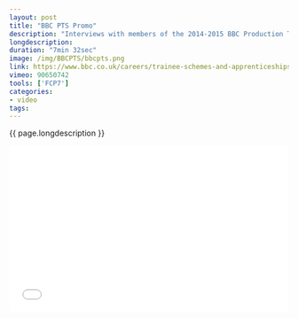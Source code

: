 ```yaml
---
layout: post
title: "BBC PTS Promo"
description: "Interviews with members of the 2014-2015 BBC Production Trainee Scheme for a promo for the BBC Academy"
longdescription:
duration: "7min 32sec"
image: /img/BBCPTS/bbcpts.png
link: https://www.bbc.co.uk/careers/trainee-schemes-and-apprenticeships/production/pts
vimeo: 90650742
tools: ['FCP7']
categories: 
- video
tags:
---
```


 {{ page.longdescription }}

<div class="videoWrapper">
<iframe src="//player.vimeo.com/video/{{ page.vimeo }}?title=0&amp;byline=0&amp;portrait=0" width="100%" height="300" frameborder="0" webkitallowfullscreen mozallowfullscreen allowfullscreen></iframe>
</div>
